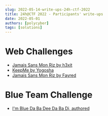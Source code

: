 ```yaml
---
slug: 2022-05-14-write-ups-24h-ctf-2022
title: 24h@CTF 2022 - Participants' write-ups
date: 2022-05-01
authors: [polycyber]
tags: [solutions]
---
```


<!-- truncate -->
# Web Challenges

- [Jamais Sans Mon Riz by h3xit](https://h3xit.io/posts/polyctf-jamaissansmonriz/)
- [KeepMe by ](https://blog.yogosha.com/en/posts/6214f7065b7b1c0ec4d7f02e)[Yogosha](https://yogosha.com/)
- [Jamais Sans Mon Riz by Fayred](https://github.com/Fayred/solo-write-ups/tree/main/polyhx_2022/web/JamaisSansMonRiz)

# Blue Team Challenge

- [I'm Blue Da Ba Dee Da Ba Di, authored](https://h3xit.io/posts/polyctf-blue/)
